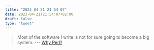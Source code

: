 ```yaml
---
title: "2023 04 21 21 54 07"
date: 2023-04-21T21:54:07+02:00
draft: false
type: "tweet"
---
```


> Most of the software I write is not for sure going to become a big system. --- [Why Perl?](https://two-wrongs.com/why-perl)
